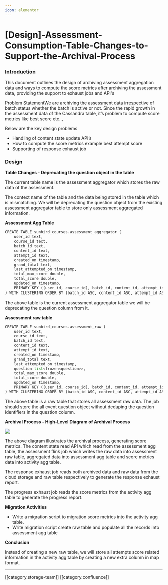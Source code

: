 ```yaml
---
icon: elementor
---
```


# \[Design]-Assessment-Consumption-Table-Changes-to-Support-the-Archival-Process

### Introduction

This document outlines the design of archiving assessment aggregation data and ways to compute the score metrics after archiving the assessment data, providing the support to exhaust jobs and API's

Problem StatementWe are archiving the assessment data irrespective of batch status whether the batch is active or not. Since the rapid growth in the assessment data of the Cassandra table, it’s problem to compute score metrics like best score etc..,

Below are the key design problems

* Handling of content state update API’s
* How to compute the score metrics example best attempt score
* Supporting of response exhaust job

### Design

**Table Changes - Deprecating the question object in the table**

The current table name is the assessment aggregator which stores the raw data of the assessment.

The context name of the table and the data being stored in the table which is mismatching. We will be deprecating the question object from the existing assessment aggregator table to store only assessment aggregated information.

**Assessment Agg Table**

```py
CREATE TABLE sunbird_courses.assessment_aggregator (
    user_id text,
    course_id text,
    batch_id text,
    content_id text,
    attempt_id text,
    created_on timestamp,
    grand_total text,
    last_attempted_on timestamp,
    total_max_score double,
    total_score double,
    updated_on timestamp,
    PRIMARY KEY ((user_id, course_id), batch_id, content_id, attempt_id)
) WITH CLUSTERING ORDER BY (batch_id ASC, content_id ASC, attempt_id ASC);
```

The above table is the current assessment aggregator table we will be deprecating the question column from it.

**Assessment raw table**

```py
CREATE TABLE sunbird_courses.assessment_raw (
    user_id text,
    course_id text,
    batch_id text,
    content_id text,
    attempt_id text,
    created_on timestamp,
    grand_total text,
    last_attempted_on timestamp,
    question list<frozen<question>>,
    total_max_score double,
    total_score double,
    updated_on timestamp,
    PRIMARY KEY ((user_id, course_id), batch_id, content_id, attempt_id)
) WITH CLUSTERING ORDER BY (batch_id ASC, content_id ASC, attempt_id ASC);
```

The above table is a raw table that stores all assessment raw data. The job should store the all event question object without deduping the question identifiers in the question column.

**Archival Process - High-Level Diagram of Archival Process**

![](<../../../../../.gitbook/assets/final diagram (1).png>)

The above diagram illustrates the archival process, generating score metrics. The content state read API which read from the assessment agg table, the assessment flink job which writes the raw data into assessment raw table, aggregated data into assessment agg table and score metrics data into activity agg table.

The response exhaust job reads both archived data and raw data from the cloud storage and raw table respectively to generate the response exhaust report.

The progress exhaust job reads the score metrics from the activity agg table to generate the progress report.

**Migration Activities**

* Write a migration script to migration score metrics into the activity agg table.
* Write migration script create raw table and populate all the records into assessment agg table

**Conclusion**

Instead of creating a new raw table, we will store all attempts score related information in the activity agg table by creating a new extra column in map format.

***

\[\[category.storage-team]] \[\[category.confluence]]
